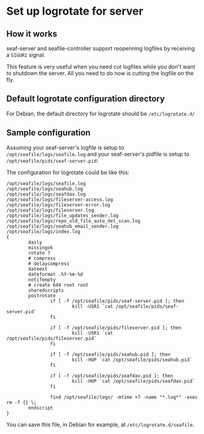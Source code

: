 # Set up logrotate for server

## How it works

seaf-server and seafile-controller support reopenning logfiles by receiving a `SIGUR1` signal.

This feature is very useful when you need cut logfiles while you don't want
to shutdown the server. All you need to do now is cutting the logfile on the fly.

## Default logrotate configuration directory

For Debian, the default directory for logrotate should be `/etc/logrotate.d/`

## Sample configuration

Assuming your seaf-server's logfile is setup to `/opt/seafile/logs/seafile.log` and your
seaf-server's pidfile is setup to `/opt/seafile/pids/seaf-server.pid`:

The configuration for logrotate could be like this:

```
/opt/seafile/logs/seafile.log
/opt/seafile/logs/seahub.log
/opt/seafile/logs/seafdav.log
/opt/seafile/logs/fileserver-access.log
/opt/seafile/logs/fileserver-error.log
/opt/seafile/logs/fileserver.log
/opt/seafile/logs/file_updates_sender.log
/opt/seafile/logs/repo_old_file_auto_del_scan.log
/opt/seafile/logs/seahub_email_sender.log
/opt/seafile/logs/index.log
{
        daily
        missingok
        rotate 7
        # compress
        # delaycompress
        dateext
        dateformat .%Y-%m-%d
        notifempty
        # create 644 root root
        sharedscripts
        postrotate
                if [ -f /opt/seafile/pids/seaf-server.pid ]; then
                        kill -USR1 `cat /opt/seafile/pids/seaf-server.pid`
                fi

                if [ -f /opt/seafile/pids/fileserver.pid ]; then
                        kill -USR1 `cat /opt/seafile/pids/fileserver.pid`
                fi

                if [ -f /opt/seafile/pids/seahub.pid ]; then
                        kill -HUP `cat /opt/seafile/pids/seahub.pid`
                fi

                if [ -f /opt/seafile/pids/seafdav.pid ]; then
                        kill -HUP `cat /opt/seafile/pids/seafdav.pid`
                fi

                find /opt/seafile/logs/ -mtime +7 -name "*.log*" -exec rm -f {} \;
        endscript
}

```

You can save this file, in Debian for example, at `/etc/logrotate.d/seafile`.
